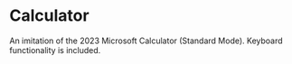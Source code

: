 # Calculator
An imitation of the 2023 Microsoft Calculator (Standard Mode). Keyboard functionality is included.
